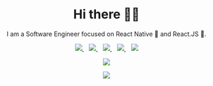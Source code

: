 <h1 align='center'>Hi there 👋🏾</h1>

<p align='center'>I am a Software Engineer focused on React Native 💙 and React.JS 💛. </p>

<p align='center'>
<a href="#">
  <img src="https://img.shields.io/badge/twitter-%231DA1F2.svg?&style=for-the-badge&logo=twitter&logoColor=white" />
</a>&nbsp;&nbsp;
<a href="#">
  <img src="https://img.shields.io/badge/linkedin-%230077B5.svg?&style=for-the-badge&logo=linkedin&logoColor=white" />
</a>&nbsp;&nbsp;
<a href="#">
  <img src="https://img.shields.io/badge/medium-%2312100E.svg?&style=for-the-badge&logo=medium&logoColor=white" />
</a>&nbsp;&nbsp;
<a href="mailto:abhinavc314@gmail.com">
  <img src="https://img.shields.io/badge/email me-%23D14836.svg?&style=for-the-badge&logo=gmail&logoColor=white" />
</a>&nbsp;&nbsp;
<img src="https://gpvc.arturio.dev/abhinavc314" />
</p>
<p align='center'><a href="https://github.com/abhinavc314">
  <img align="center" src="https://github-readme-stats.vercel.app/api/top-langs/?username=abhinavc314&theme=dark&hide_langs_below=1" />
</a></p>

<p align='center'>
<img src="https://github-readme-stats.vercel.app/api?username=abhinavc314&theme=transparent&show_icons=true&title_color=ffffff&icon_color=bb2acf&text_color=daf7dc&bg_color=191919">
</p>
